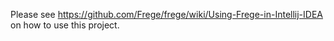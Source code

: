 Please see https://github.com/Frege/frege/wiki/Using-Frege-in-Intellij-IDEA
on how to use this project.